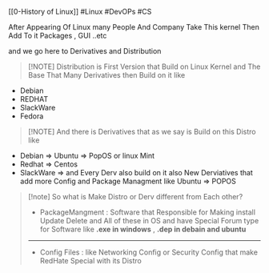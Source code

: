 [[0-History of Linux]]
#Linux #DevOPs #CS 

After Appearing Of Linux many People And Company Take This kernel Then Add To it Packages , GUI ..etc 

and we go here to Derivatives and Distribution

> [!NOTE] Distribution
> is First Version that Build on Linux Kernel and The Base That Many Derivatives then Build on it like 
- Debian
- REDHAT
- SlackWare
- Fedora
>[!NOTE] And there is Derivatives that as we say is Build on this Distro like 
- Debian => Ubuntu => PopOS or linux Mint
- Redhat => Centos 
- SlackWare =>
and Every Derv also build on it also New Derviatives that add more Config and Package Managment like Ubuntu => POPOS 

>[!note] So what is Make Distro or Derv different from Each other?
>- PackageMangment : Software that Responsible for Making install Update Delete and All of these in OS and have Special Forum type for Software like **.exe in windows** , **.dep in debain and ubuntu**
>----------------------------------------
>- Config Files :  like Networking Config or Security Config that make RedHate Special with its Distro




